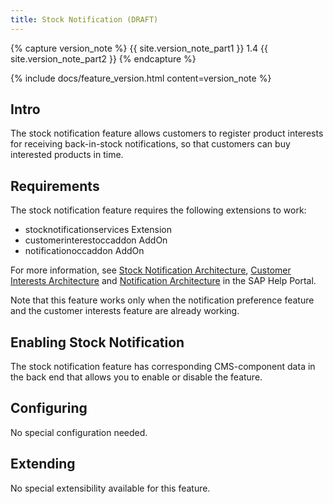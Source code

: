 ```yaml
---
title: Stock Notification (DRAFT)
---
```


{% capture version_note %}
{{ site.version_note_part1 }} 1.4 {{ site.version_note_part2 }}
{% endcapture %}

{% include docs/feature_version.html content=version_note %}

## Intro

The stock notification feature allows customers to register product interests for receiving back-in-stock notifications, so that customers can buy interested products in time. 

## Requirements

The stock notification feature requires the following extensions to work:

-  stocknotificationservices Extension
-  customerinterestoccaddon AddOn
-  notificationoccaddon AddOn

For more information, see [Stock Notification Architecture](https://help.sap.com/viewer/4c33bf189ab9409e84e589295c36d96e/1905/en-US/7afe618e1ff4437ea6a7a0c6e0c8f32b.html), [Customer Interests Architecture](https://help.sap.com/viewer/4c33bf189ab9409e84e589295c36d96e/1905/en-US/f096456e586c44a29bd833a88536855a.html) and [Notification Architecture](https://help.sap.com/viewer/4c33bf189ab9409e84e589295c36d96e/1905/en-US/b090364cfbe94c6da1b69af62f585d79.html) in the SAP Help Portal.

Note that this feature works only when the notification preference feature and the customer interests feature are already working.


## Enabling Stock Notification

The stock notification feature has corresponding CMS-component data in the back end that allows you to enable or disable the feature.
 

## Configuring

No special configuration needed.


## Extending

No special extensibility available for this feature.
